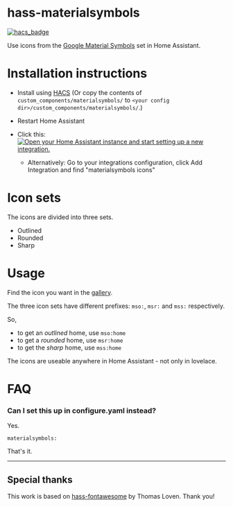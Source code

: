 # hass-materialsymbols

[![hacs_badge](https://img.shields.io/badge/HACS-Default-orange.svg)](https://github.com/custom-components/hacs)

Use icons from the [Google Material Symbols](https://fonts.google.com/icons) set in Home Assistant.

# Installation instructions

- Install using [HACS](https://hacs.xyz) (Or copy the contents of `custom_components/materialsymbols/` to `<your config dir>/custom_components/materialsymbols/`.)

- Restart Home Assistant

- Click this: [![Open your Home Assistant instance and start setting up a new integration.](https://my.home-assistant.io/badges/config_flow_start.svg)](https://my.home-assistant.io/redirect/config_flow_start/?domain=materialsymbols)

  - Alternatively: Go to your integrations configuration, click Add Integration and find "materialsymbols icons"

# Icon sets

The icons are divided into three sets.

- Outlined
- Rounded
- Sharp

# Usage

Find the icon you want in the [gallery](https://marella.me/material-symbols/demo).

The three icon sets have different prefixes: `mso:`, `msr:` and `mss:` respectively.

So,

- to get an *outlined* home, use `mso:home`
- to get a *rounded* home, use `msr:home`
- to get the *sharp* home, use `mss:home`


The icons are useable anywhere in Home Assistant - not only in lovelace.



# FAQ

### Can I set this up in configure.yaml instead?

Yes.

```
materialsymbols:
```

That's it.

---


## Special thanks

This work is based on [hass-fontawesome](https://github.com/thomasloven/hass-fontawesome) by Thomas Loven. Thank you!
